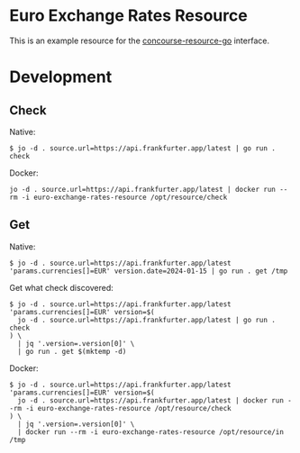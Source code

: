 # Euro Exchange Rates Resource

This is an example resource for the [concourse-resource-go](https://github.com/homeport/concourse-resource-go) interface.

# Development

## Check

Native:

```command
$ jo -d . source.url=https://api.frankfurter.app/latest | go run . check
```

Docker:

```command
jo -d . source.url=https://api.frankfurter.app/latest | docker run --rm -i euro-exchange-rates-resource /opt/resource/check
```

## Get

Native:

```command
$ jo -d . source.url=https://api.frankfurter.app/latest 'params.currencies[]=EUR' version.date=2024-01-15 | go run . get /tmp
```

Get what check discovered:

```command
$ jo -d . source.url=https://api.frankfurter.app/latest 'params.currencies[]=EUR' version=$(
  jo -d . source.url=https://api.frankfurter.app/latest | go run . check
) \
  | jq '.version=.version[0]' \
  | go run . get $(mktemp -d)
```

Docker:

```command
$ jo -d . source.url=https://api.frankfurter.app/latest 'params.currencies[]=EUR' version=$(
  jo -d . source.url=https://api.frankfurter.app/latest | docker run --rm -i euro-exchange-rates-resource /opt/resource/check
) \
  | jq '.version=.version[0]' \
  | docker run --rm -i euro-exchange-rates-resource /opt/resource/in /tmp
```
